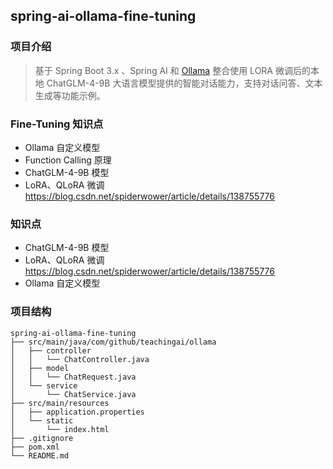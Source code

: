 ## spring-ai-ollama-fine-tuning

### 项目介绍

> 基于 Spring Boot 3.x 、Spring AI 和 [Ollama](https://ollama.com/) 整合使用 LORA 微调后的本地 ChatGLM-4-9B 大语言模型提供的智能对话能力，支持对话问答、文本生成等功能示例。


### Fine-Tuning 知识点

- Ollama 自定义模型
- Function Calling 原理
- ChatGLM-4-9B 模型
- LoRA、QLoRA 微调
  https://blog.csdn.net/spiderwower/article/details/138755776

### 知识点 

- ChatGLM-4-9B 模型
- LoRA、QLoRA 微调
  https://blog.csdn.net/spiderwower/article/details/138755776
- Ollama 自定义模型

### 项目结构

```
spring-ai-ollama-fine-tuning
├── src/main/java/com/github/teachingai/ollama
│   ├── controller
│   │   └── ChatController.java
│   ├── model
│   │   └── ChatRequest.java
│   └── service
│       └── ChatService.java
├── src/main/resources
│   ├── application.properties
│   └── static
│       └── index.html
├── .gitignore
├── pom.xml
└── README.md
```




